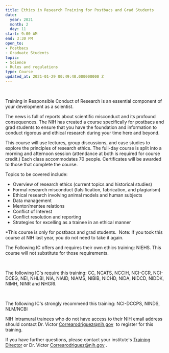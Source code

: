 ```yaml
---
title: Ethics in Research Training for Postbacs and Grad Students
date:
  year: 2021
  month: 2
  day: 11
start: 9:00 AM
end: 3:30 PM
open_to:
- Postbacs
- Graduate Students
topic:
- Science
- Rules and regulations
type: Course
updated_at: 2021-01-29 00:49:40.000000000 Z
---
```

 

Training in Responsible Conduct of Research is an essential component of
your development as a scientist.

The news is full of reports about scientific misconduct and its profound
consequences. The NIH has created a course specifically for postbacs and
grad students to ensure that you have the foundation and information to
conduct rigorous and ethical research during your time here and beyond.

This course will use lectures, group discussions, and case studies to
explore the principles of research ethics. The full-day course is split
into a morning and afternoon session (attendance at both is required for
course credit.) Each class accommodates 70 people. Certificates will be
awarded to those that complete the course.

Topics to be covered include:

* Overview of research ethics (current topics and historical studies)
* Formal research misconduct (falsification, fabrication, and
  plagiarism)
* Ethical research involving animal models and human subjects
* Data management
* Mentor/mentee relations
* Conflict of Interest
* Conflict resolution and reporting
* Strategies for excelling as a trainee in an ethical manner

\*This course is only for postbacs and grad students.  Note: If you took
this course at NIH last year, you do not need to take it again.

The Following IC offers and requires their own ethics
training: NIEHS. This course will not substitute for those requirements.

 

The following IC\'s require this training: CC, NCATS, NCCIH, NCI-CCR,
NCI-DCEG, NEI, NHLBI, NIA, NIAID, NIAMS, NIBIB, NICHD, NIDA, NIDCD,
NIDDK, NIMH, NINR and NHGRI.  

 

The following IC\'s strongly recommend this training: NCI-DCCPS, NINDS,
NLM/NCBI 

NIH Intramural trainees who do not have access to their NIH email
address should contact <a>Dr. Victor Correarodriguez@nih.gov</a>  to
register for this training.

If you have further questions, please contact your
institute\'s [Training Director][1] or <a>Dr. Victor
Correarodriguez@nih.gov</a> .



[1]: https://www.training.nih.gov/ic_contacts
